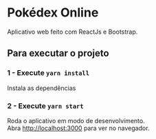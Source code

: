 # Pokédex Online

Aplicativo web feito com ReactJs e Bootstrap.

## Para executar o projeto

### 1 - Execute `yarn install`

Instala as dependências

### 2 - Execute `yarn start`

Roda o aplicativo em modo de desenvolvimento. <br />
Abra [http://localhost:3000](http://localhost:3000) para ver no navegador.

